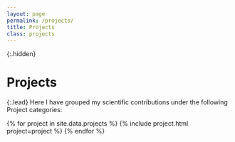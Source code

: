 ```yaml
---
layout: page
permalink: /projects/
title: Projects
class: projects
---
```


{:.hidden}
# Projects

{:.lead}
Here I have grouped my scientific contributions under the following Project categories:

<div class="grid">
  {% for project in site.data.projects %}
    {% include project.html project=project %}
  {% endfor %}
</div>
